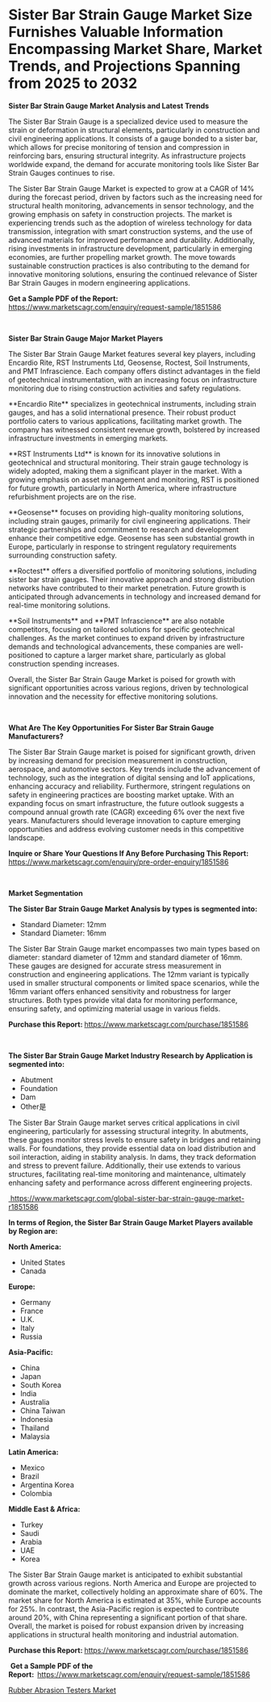 <p><h1>Sister Bar Strain Gauge Market Size Furnishes Valuable Information Encompassing Market Share, Market Trends, and Projections Spanning from 2025 to 2032</h1></p><p><strong>Sister Bar Strain Gauge Market Analysis and Latest Trends</strong></p>
<p><p>The Sister Bar Strain Gauge is a specialized device used to measure the strain or deformation in structural elements, particularly in construction and civil engineering applications. It consists of a gauge bonded to a sister bar, which allows for precise monitoring of tension and compression in reinforcing bars, ensuring structural integrity. As infrastructure projects worldwide expand, the demand for accurate monitoring tools like Sister Bar Strain Gauges continues to rise.</p><p>The Sister Bar Strain Gauge Market is expected to grow at a CAGR of 14% during the forecast period, driven by factors such as the increasing need for structural health monitoring, advancements in sensor technology, and the growing emphasis on safety in construction projects. The market is experiencing trends such as the adoption of wireless technology for data transmission, integration with smart construction systems, and the use of advanced materials for improved performance and durability. Additionally, rising investments in infrastructure development, particularly in emerging economies, are further propelling market growth. The move towards sustainable construction practices is also contributing to the demand for innovative monitoring solutions, ensuring the continued relevance of Sister Bar Strain Gauges in modern engineering applications.</p></p>
<p><strong>Get a Sample PDF of the Report:&nbsp;</strong> <a href="https://www.marketscagr.com/enquiry/request-sample/1851586?utm_campaign=2138&utm_medium=2&utm_source=Github&utm_content=ia&utm_term=26032025&utm_id=sister-bar-strain-gauge">https://www.marketscagr.com/enquiry/request-sample/1851586</a></p>
<p>&nbsp;</p>
<p><strong>Sister Bar Strain Gauge Major Market Players</strong></p>
<p><p>The Sister Bar Strain Gauge Market features several key players, including Encardio Rite, RST Instruments Ltd, Geosense, Roctest, Soil Instruments, and PMT Infrascience. Each company offers distinct advantages in the field of geotechnical instrumentation, with an increasing focus on infrastructure monitoring due to rising construction activities and safety regulations.</p><p>**Encardio Rite** specializes in geotechnical instruments, including strain gauges, and has a solid international presence. Their robust product portfolio caters to various applications, facilitating market growth. The company has witnessed consistent revenue growth, bolstered by increased infrastructure investments in emerging markets.</p><p>**RST Instruments Ltd** is known for its innovative solutions in geotechnical and structural monitoring. Their strain gauge technology is widely adopted, making them a significant player in the market. With a growing emphasis on asset management and monitoring, RST is positioned for future growth, particularly in North America, where infrastructure refurbishment projects are on the rise.</p><p>**Geosense** focuses on providing high-quality monitoring solutions, including strain gauges, primarily for civil engineering applications. Their strategic partnerships and commitment to research and development enhance their competitive edge. Geosense has seen substantial growth in Europe, particularly in response to stringent regulatory requirements surrounding construction safety.</p><p>**Roctest** offers a diversified portfolio of monitoring solutions, including sister bar strain gauges. Their innovative approach and strong distribution networks have contributed to their market penetration. Future growth is anticipated through advancements in technology and increased demand for real-time monitoring solutions.</p><p>**Soil Instruments** and **PMT Infrascience** are also notable competitors, focusing on tailored solutions for specific geotechnical challenges. As the market continues to expand driven by infrastructure demands and technological advancements, these companies are well-positioned to capture a larger market share, particularly as global construction spending increases.</p><p>Overall, the Sister Bar Strain Gauge Market is poised for growth with significant opportunities across various regions, driven by technological innovation and the necessity for effective monitoring solutions.</p></p>
<p>&nbsp;</p>
<p><strong>What Are The Key Opportunities For Sister Bar Strain Gauge Manufacturers?</strong></p>
<p><p>The Sister Bar Strain Gauge market is poised for significant growth, driven by increasing demand for precision measurement in construction, aerospace, and automotive sectors. Key trends include the advancement of technology, such as the integration of digital sensing and IoT applications, enhancing accuracy and reliability. Furthermore, stringent regulations on safety in engineering practices are boosting market uptake. With an expanding focus on smart infrastructure, the future outlook suggests a compound annual growth rate (CAGR) exceeding 6% over the next five years. Manufacturers should leverage innovation to capture emerging opportunities and address evolving customer needs in this competitive landscape.</p></p>
<p><strong>Inquire or Share Your Questions If Any Before Purchasing This Report:</strong> <a href="https://www.marketscagr.com/enquiry/pre-order-enquiry/1851586?utm_campaign=2138&utm_medium=2&utm_source=Github&utm_content=ia&utm_term=26032025&utm_id=sister-bar-strain-gauge">https://www.marketscagr.com/enquiry/pre-order-enquiry/1851586</a></p>
<p>&nbsp;</p>
<p><strong>Market Segmentation</strong></p>
<p><strong>The Sister Bar Strain Gauge Market Analysis by types is segmented into:</strong></p>
<p><ul><li>Standard Diameter: 12mm</li><li>Standard Diameter: 16mm</li></ul></p>
<p><p>The Sister Bar Strain Gauge market encompasses two main types based on diameter: standard diameter of 12mm and standard diameter of 16mm. These gauges are designed for accurate stress measurement in construction and engineering applications. The 12mm variant is typically used in smaller structural components or limited space scenarios, while the 16mm variant offers enhanced sensitivity and robustness for larger structures. Both types provide vital data for monitoring performance, ensuring safety, and optimizing material usage in various fields.</p></p>
<p><strong>Purchase this Report:&nbsp;</strong><a href="https://www.marketscagr.com/purchase/1851586?utm_campaign=2138&utm_medium=2&utm_source=Github&utm_content=ia&utm_term=26032025&utm_id=sister-bar-strain-gauge">https://www.marketscagr.com/purchase/1851586</a></p>
<p>&nbsp;</p>
<p><strong>The Sister Bar Strain Gauge Market Industry Research by Application is segmented into:</strong></p>
<p><ul><li>Abutment</li><li>Foundation</li><li>Dam</li><li>Other是</li></ul></p>
<p><p>The Sister Bar Strain Gauge market serves critical applications in civil engineering, particularly for assessing structural integrity. In abutments, these gauges monitor stress levels to ensure safety in bridges and retaining walls. For foundations, they provide essential data on load distribution and soil interaction, aiding in stability analysis. In dams, they track deformation and stress to prevent failure. Additionally, their use extends to various structures, facilitating real-time monitoring and maintenance, ultimately enhancing safety and performance across different engineering projects.</p></p>
<p><a href="https://www.marketscagr.com/global-sister-bar-strain-gauge-market-r1851586?utm_campaign=2138&utm_medium=2&utm_source=Github&utm_content=ia&utm_term=26032025&utm_id=sister-bar-strain-gauge">&nbsp;https://www.marketscagr.com/global-sister-bar-strain-gauge-market-r1851586</a></p>
<p><strong>In terms of Region, the Sister Bar Strain Gauge Market Players available by Region are:</strong></p>
<p>
    <p> <strong> North America: </strong>
        <ul>
            <li>United States</li>
            <li>Canada</li>
        </ul>
        </p> 
    <p> <strong> Europe: </strong>
        <ul>
            <li>Germany</li>
            <li>France</li>
            <li>U.K.</li>
            <li>Italy</li>
            <li>Russia</li>
        </ul>
        </p> 
    <p> <strong> Asia-Pacific: </strong>
        <ul>
            <li>China</li>
            <li>Japan</li>
            <li>South Korea</li>
            <li>India</li>
            <li>Australia</li>
            <li>China Taiwan</li>
            <li>Indonesia</li>
            <li>Thailand</li>
            <li>Malaysia</li>
        </ul>
        </p> 
    <p> <strong> Latin America: </strong>
        <ul>
            <li>Mexico</li>
            <li>Brazil</li>
            <li>Argentina Korea</li>
            <li>Colombia</li>
        </ul>
        </p> 
    <p> <strong> Middle East & Africa: </strong>
        <ul>
            <li>Turkey</li>
            <li>Saudi</li>
            <li>Arabia</li>
            <li>UAE</li>
            <li>Korea</li>
        </ul>
    </p>
    </p>
<p><p>The Sister Bar Strain Gauge market is anticipated to exhibit substantial growth across various regions. North America and Europe are projected to dominate the market, collectively holding an approximate share of 60%. The market share for North America is estimated at 35%, while Europe accounts for 25%. In contrast, the Asia-Pacific region is expected to contribute around 20%, with China representing a significant portion of that share. Overall, the market is poised for robust expansion driven by increasing applications in structural health monitoring and industrial automation.</p></p>
<p><strong>Purchase this Report: </strong><a href="https://www.marketscagr.com/purchase/1851586?utm_campaign=2138&utm_medium=2&utm_source=Github&utm_content=ia&utm_term=26032025&utm_id=sister-bar-strain-gauge">https://www.marketscagr.com/purchase/1851586</a></p>
<p>&nbsp;<strong>Get a Sample PDF of the Report:&nbsp;&nbsp;</strong><a href="https://www.marketscagr.com/enquiry/request-sample/1851586?utm_campaign=2138&utm_medium=2&utm_source=Github&utm_content=ia&utm_term=26032025&utm_id=sister-bar-strain-gauge">https://www.marketscagr.com/enquiry/request-sample/1851586</a></p>
<p><strong></strong></p>
<p><p><a href="https://github.com/joannesouthgate/Market-Research-Report-List-5/blob/main/rubber-abrasion-testers-market.md?utm_campaign=2138&utm_medium=2&utm_source=Github&utm_content=ia&utm_term=26032025&utm_id=sister-bar-strain-gauge">Rubber Abrasion Testers Market</a></p></p>